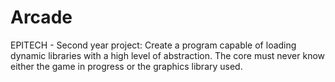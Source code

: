# Arcade
EPITECH - Second year project: Create a program capable of loading dynamic libraries with a high level of abstraction. The core must never know either the game in progress or the graphics library used.
